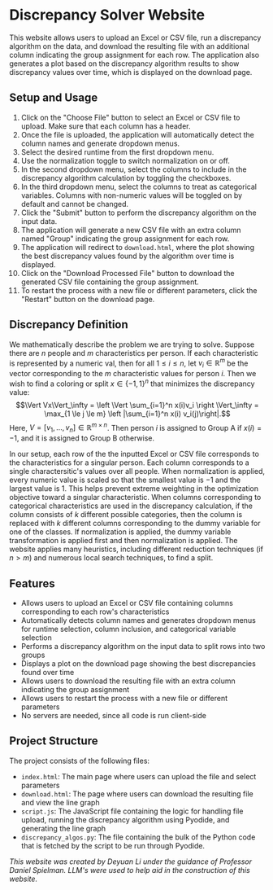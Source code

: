 # Discrepancy Solver Website

This website allows users to upload an Excel or CSV file, run a discrepancy algorithm on the data, and download the resulting file with an additional column indicating the group assignment for each row. The application also generates a plot based on the discrepancy algorithm results to show discrepancy values over time, which is displayed on the download page.

## Setup and Usage

1. Click on the "Choose File" button to select an Excel or CSV file to upload. Make sure that each column has a header.
2. Once the file is uploaded, the application will automatically detect the column names and generate dropdown menus.
3. Select the desired runtime from the first dropdown menu.
4. Use the normalization toggle to switch normalization on or off.
5. In the second dropdown menu, select the columns to include in the discrepancy algorithm calculation by toggling the checkboxes.
6. In the third dropdown menu, select the columns to treat as categorical variables. Columns with non-numeric values will be toggled on by default and cannot be changed.
7. Click the "Submit" button to perform the discrepancy algorithm on the input data.
8. The application will generate a new CSV file with an extra column named "Group" indicating the group assignment for each row.
9. The application will redirect to `download.html`, where the plot showing the best discrepancy values found by the algorithm over time is displayed.
10. Click on the "Download Processed File" button to download the generated CSV file containing the group assignment.
11. To restart the process with a new file or different parameters, click the "Restart" button on the download page.

## Discrepancy Definition
We mathematically describe the problem we are trying to solve. Suppose there are $n$ people and $m$ characteristics per person. If each characteristic is represented by a numeric val, then for all $1 \le i \le n$, let $v_i \in \mathbb{R}^m$ be the vector corresponding to the $m$ characteristic values for person $i$. Then we wish to find a coloring or split $x \in \{-1, 1\}^n$ that minimizes the discrepancy value:
$$\Vert Vx\Vert_\infty = \left \Vert \sum_{i=1}^n x(i)v_i \right \Vert_\infty = \max_{1 \le j \le m} \left |\sum_{i=1}^n x(i) v_i(j)\right|.$$ 
Here, $V = [v_1, \ldots, v_n] \in \mathbb{R}^{m \times n}$. Then person $i$ is assigned to Group A if $x(i) = -1$, and it is assigned to Group B otherwise.

In our setup, each row of the the inputted Excel or CSV file corresponds to the characteristics for a singular person. Each column corresponds to a single charactersitic's values over all people. When normalization is applied, every numeric value is scaled so that the smallest value is $-1$ and the largest value is $1$. This helps prevent extreme weighting in the optimization objective toward a singular characteristic. When columns corresponding to categorical characteristics are used in the discrepancy calculation, if the column consists of $k$ different possible categories, then the column is replaced with $k$ different columns corresponding to the dummy variable for one of the classes. If normalization is applied, the dummy variable transformation is applied first and then normalization is applied. The website applies many heuristics, including different reduction techniques (if $n > m$) and numerous local search techniques, to find a split.

## Features

- Allows users to upload an Excel or CSV file containing columns corresponding to each row's characteristics
- Automatically detects column names and generates dropdown menus for runtime selection, column inclusion, and categorical variable selection
- Performs a discrepancy algorithm on the input data to split rows into two groups
- Displays a plot on the download page showing the best discrepancies found over time
- Allows users to download the resulting file with an extra column indicating the group assignment
- Allows users to restart the process with a new file or different parameters
- No servers are needed, since all code is run client-side

## Project Structure

The project consists of the following files:

- `index.html`: The main page where users can upload the file and select parameters
- `download.html`: The page where users can download the resulting file and view the line graph
- `script.js`: The JavaScript file containing the logic for handling file upload, running the discrepancy algorithm using Pyodide, and generating the line graph
- `discrepancy_algos.py`: The file containing the bulk of the Python code that is fetched by the script to be run through Pyodide. 

*This website was created by Deyuan Li under the guidance of Professor Daniel Spielman. LLM's were used to help aid in the construction of this website.*